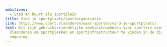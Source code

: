 ```yaml
---
ambitions:
  - Stad en buurt als sportplein
title: Vind je sportplaats/sportorganisatie
link: https://www.sport.vlaanderen/waar-sporten/vind-je-sportplaats/
text: Dit zijn gebruiksvriendelijke zoekinstrumenten voor sporters overal in
  Vlaanderen om sportplekken en sportinfrastructuur te vinden in de directe
  omgeving.
---
```

